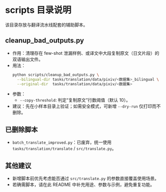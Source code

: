 # scripts 目录说明

该目录存放与翻译流水线配套的辅助脚本。

## cleanup_bad_outputs.py
- 作用：清理存在 few-shot 泄漏样例、或译文中大段复制原文（日文片段）的双语输出文件。
- 用法：
  ```bash
  python scripts/cleanup_bad_outputs.py \
    --bilingual-dir tasks/translation/data/pixiv/<数据集>_bilingual \
    --original-dir  tasks/translation/data/pixiv/<数据集>
  ```
- 参数：
  - `--copy-threshold`: 判定“复制原文”行数阈值（默认 10）。
- 建议：先在小样本目录上验证；如需安全模式，可新增 `--dry-run` 仅打印而不删除。

## 已删除脚本
- `batch_translate_improved.py`：已废弃，统一使用 `tasks/translation/translate` / `src/translate.py`。

## 其他建议
- 新增脚本前优先考虑能否通过 `src/translate.py` 的参数直接覆盖使用场景。
- 若确需脚本，请在此 README 中补充用途、参数与示例，避免重复功能。
